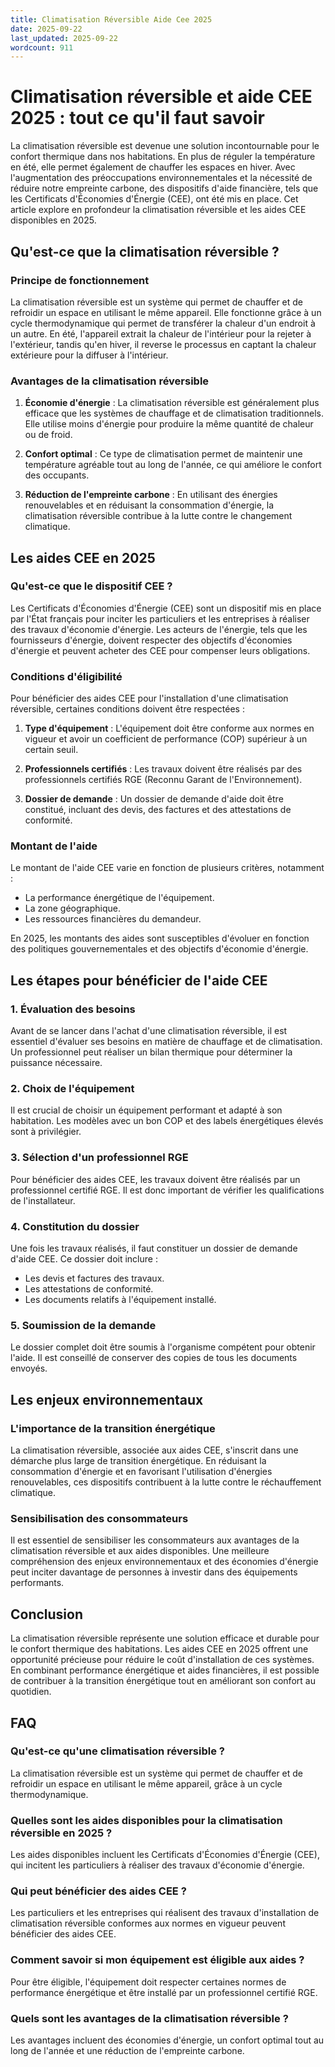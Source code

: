 ```yaml
---
title: Climatisation Réversible Aide Cee 2025
date: 2025-09-22
last_updated: 2025-09-22
wordcount: 911
---
```


# Climatisation réversible et aide CEE 2025 : tout ce qu'il faut savoir

La climatisation réversible est devenue une solution incontournable pour le confort thermique dans nos habitations. En plus de réguler la température en été, elle permet également de chauffer les espaces en hiver. Avec l'augmentation des préoccupations environnementales et la nécessité de réduire notre empreinte carbone, des dispositifs d'aide financière, tels que les Certificats d'Économies d'Énergie (CEE), ont été mis en place. Cet article explore en profondeur la climatisation réversible et les aides CEE disponibles en 2025.

## Qu'est-ce que la climatisation réversible ?

### Principe de fonctionnement

La climatisation réversible est un système qui permet de chauffer et de refroidir un espace en utilisant le même appareil. Elle fonctionne grâce à un cycle thermodynamique qui permet de transférer la chaleur d'un endroit à un autre. En été, l'appareil extrait la chaleur de l'intérieur pour la rejeter à l'extérieur, tandis qu'en hiver, il reverse le processus en captant la chaleur extérieure pour la diffuser à l'intérieur.

### Avantages de la climatisation réversible

1. **Économie d'énergie** : La climatisation réversible est généralement plus efficace que les systèmes de chauffage et de climatisation traditionnels. Elle utilise moins d'énergie pour produire la même quantité de chaleur ou de froid.

2. **Confort optimal** : Ce type de climatisation permet de maintenir une température agréable tout au long de l'année, ce qui améliore le confort des occupants.

3. **Réduction de l'empreinte carbone** : En utilisant des énergies renouvelables et en réduisant la consommation d'énergie, la climatisation réversible contribue à la lutte contre le changement climatique.

## Les aides CEE en 2025

### Qu'est-ce que le dispositif CEE ?

Les Certificats d'Économies d'Énergie (CEE) sont un dispositif mis en place par l'État français pour inciter les particuliers et les entreprises à réaliser des travaux d'économie d'énergie. Les acteurs de l'énergie, tels que les fournisseurs d'énergie, doivent respecter des objectifs d'économies d'énergie et peuvent acheter des CEE pour compenser leurs obligations.

### Conditions d'éligibilité

Pour bénéficier des aides CEE pour l'installation d'une climatisation réversible, certaines conditions doivent être respectées :

1. **Type d'équipement** : L'équipement doit être conforme aux normes en vigueur et avoir un coefficient de performance (COP) supérieur à un certain seuil.

2. **Professionnels certifiés** : Les travaux doivent être réalisés par des professionnels certifiés RGE (Reconnu Garant de l'Environnement).

3. **Dossier de demande** : Un dossier de demande d'aide doit être constitué, incluant des devis, des factures et des attestations de conformité.

### Montant de l'aide

Le montant de l'aide CEE varie en fonction de plusieurs critères, notamment :

- La performance énergétique de l'équipement.
- La zone géographique.
- Les ressources financières du demandeur.

En 2025, les montants des aides sont susceptibles d'évoluer en fonction des politiques gouvernementales et des objectifs d'économie d'énergie.

## Les étapes pour bénéficier de l'aide CEE

### 1. Évaluation des besoins

Avant de se lancer dans l'achat d'une climatisation réversible, il est essentiel d'évaluer ses besoins en matière de chauffage et de climatisation. Un professionnel peut réaliser un bilan thermique pour déterminer la puissance nécessaire.

### 2. Choix de l'équipement

Il est crucial de choisir un équipement performant et adapté à son habitation. Les modèles avec un bon COP et des labels énergétiques élevés sont à privilégier.

### 3. Sélection d'un professionnel RGE

Pour bénéficier des aides CEE, les travaux doivent être réalisés par un professionnel certifié RGE. Il est donc important de vérifier les qualifications de l'installateur.

### 4. Constitution du dossier

Une fois les travaux réalisés, il faut constituer un dossier de demande d'aide CEE. Ce dossier doit inclure :

- Les devis et factures des travaux.
- Les attestations de conformité.
- Les documents relatifs à l'équipement installé.

### 5. Soumission de la demande

Le dossier complet doit être soumis à l'organisme compétent pour obtenir l'aide. Il est conseillé de conserver des copies de tous les documents envoyés.

## Les enjeux environnementaux

### L'importance de la transition énergétique

La climatisation réversible, associée aux aides CEE, s'inscrit dans une démarche plus large de transition énergétique. En réduisant la consommation d'énergie et en favorisant l'utilisation d'énergies renouvelables, ces dispositifs contribuent à la lutte contre le réchauffement climatique.

### Sensibilisation des consommateurs

Il est essentiel de sensibiliser les consommateurs aux avantages de la climatisation réversible et aux aides disponibles. Une meilleure compréhension des enjeux environnementaux et des économies d'énergie peut inciter davantage de personnes à investir dans des équipements performants.

## Conclusion

La climatisation réversible représente une solution efficace et durable pour le confort thermique des habitations. Les aides CEE en 2025 offrent une opportunité précieuse pour réduire le coût d'installation de ces systèmes. En combinant performance énergétique et aides financières, il est possible de contribuer à la transition énergétique tout en améliorant son confort au quotidien.

## FAQ

### Qu'est-ce qu'une climatisation réversible ?

La climatisation réversible est un système qui permet de chauffer et de refroidir un espace en utilisant le même appareil, grâce à un cycle thermodynamique.

### Quelles sont les aides disponibles pour la climatisation réversible en 2025 ?

Les aides disponibles incluent les Certificats d'Économies d'Énergie (CEE), qui incitent les particuliers à réaliser des travaux d'économie d'énergie.

### Qui peut bénéficier des aides CEE ?

Les particuliers et les entreprises qui réalisent des travaux d'installation de climatisation réversible conformes aux normes en vigueur peuvent bénéficier des aides CEE.

### Comment savoir si mon équipement est éligible aux aides ?

Pour être éligible, l'équipement doit respecter certaines normes de performance énergétique et être installé par un professionnel certifié RGE.

### Quels sont les avantages de la climatisation réversible ?

Les avantages incluent des économies d'énergie, un confort optimal tout au long de l'année et une réduction de l'empreinte carbone.